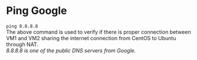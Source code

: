 # Ping Google

`ping 8.8.8.8`     
The above command is used to verify if there is proper connection between VM1 and VM2 sharing the internet connection from CentOS to Ubuntu through NAT.          
_8.8.8.8 is one of the public DNS servers from Google._
